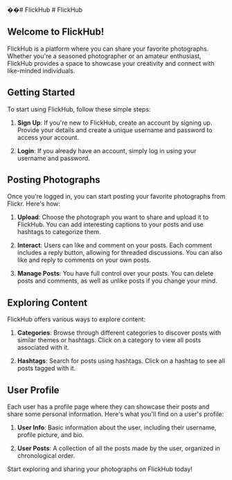 ��#   F l i c k H u b 
 
 # FlickHub

## Welcome to FlickHub!

FlickHub is a platform where you can share your favorite photographs. Whether you're a seasoned photographer or an amateur enthusiast, FlickHub provides a space to showcase your creativity and connect with like-minded individuals.

## Getting Started

To start using FlickHub, follow these simple steps:

1. **Sign Up**: If you're new to FlickHub, create an account by signing up. Provide your details and create a unique username and password to access your account.

2. **Login**: If you already have an account, simply log in using your username and password.

## Posting Photographs

Once you're logged in, you can start posting your favorite photographs from Flickr. Here's how:

1. **Upload**: Choose the photograph you want to share and upload it to FlickHub. You can add interesting captions to your posts and use hashtags to categorize them.

2. **Interact**: Users can like and comment on your posts. Each comment includes a reply button, allowing for threaded discussions. You can also like and reply to comments on your own posts.

3. **Manage Posts**: You have full control over your posts. You can delete posts and comments, as well as unlike posts if you change your mind.

## Exploring Content

FlickHub offers various ways to explore content:

1. **Categories**: Browse through different categories to discover posts with similar themes or hashtags. Click on a category to view all posts associated with it.

2. **Hashtags**: Search for posts using hashtags. Click on a hashtag to see all posts tagged with it.

## User Profile

Each user has a profile page where they can showcase their posts and share some personal information. Here's what you'll find on a user's profile:

1. **User Info**: Basic information about the user, including their username, profile picture, and bio.

2. **User Posts**: A collection of all the posts made by the user, organized in chronological order.

Start exploring and sharing your photographs on FlickHub today!

